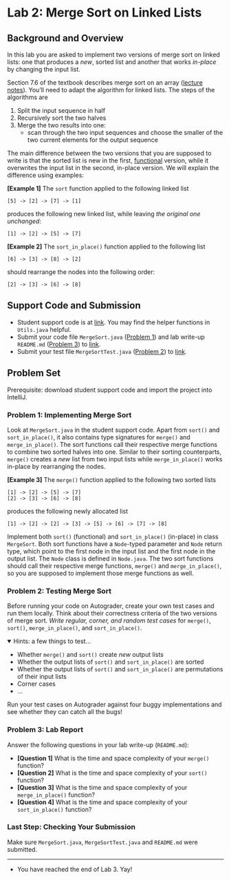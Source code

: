 # Lab 2: Merge Sort on Linked Lists

## Background and Overview

In this lab you are asked to implement two versions of merge sort on linked lists:
one that produces a _new_, sorted list and another that works _in-place_ by changing
the input list.

Section 7.6 of the textbook describes merge sort on an array ([lecture notes](./lectures/more-algo-analysis.html)).
You’ll need to adapt the algorithm for linked lists. The steps of the algorithms are

1. Split the input sequence in half
2. Recursively sort the two halves
3. Merge the two results into one:
   - scan through the two input sequences and choose the smaller of the two
     current elements for the output sequence

The main difference between the two versions that you are supposed to write
is that the sorted list is new in the first, [functional](https://en.wikipedia.org/wiki/Functional_programming)
version, while it overwrites the input list in the second, in-place version.
We will explain the difference using examples:

**[Example 1]** The `sort` function applied to the following linked list

```
[5] -> [2] -> [7] -> [1]
```

produces the following new linked list, while leaving _the original one unchanged_:

```
[1] -> [2] -> [5] -> [7]
```

**[Example 2]** The `sort_in_place()` function applied to the following list

```
[6] -> [3] -> [8] -> [2]
```

should rearrange the nodes into the following order:

```
[2] -> [3] -> [6] -> [8]
```

## Support Code and Submission

+ Student support code is at [link](https://github.com/IUDataStructuresCourse/merge-sort-list-student-support-code).
  You may find the helper functions in `Utils.java` helpful.
+ Submit your code file `MergeSort.java` ([Problem 1](#problem-1-implementing-merge-sort))
  and lab write-up `README.md` ([Problem 3](#problem-3-lab-report)) to
  [link](https://autograder.luddy.indiana.edu/web/project/942).
+ Submit your test file `MergeSortTest.java` ([Problem 2](#problem-2-testing-merge-sort)) to
  [link](https://autograder.luddy.indiana.edu/web/project/936).

## Problem Set

Prerequisite: download student support code and import the project into IntelliJ.

### Problem 1: Implementing Merge Sort

Look at `MergeSort.java` in the student support code. Apart from `sort()` and `sort_in_place()`,
it also contains type signatures for `merge()` and `merge_in_place()`. The sort functions call
their respective merge functions to combine two sorted halves into one. Similar to their sorting
counterparts, `merge()` creates a _new_ list from two input lists while `merge_in_place()` works
in-place by rearranging the nodes.

**[Example 3]** The `merge()` function applied to the following two sorted lists

```
[1] -> [2] -> [5] -> [7]
[2] -> [3] -> [6] -> [8]
```

produces the following newly allocated list

```
[1] -> [2] -> [2] -> [3] -> [5] -> [6] -> [7] -> [8]
```

Implement both `sort()` (functional) and `sort_in_place()` (in-place) in class `MergeSort`.
Both sort functions have a `Node`-typed parameter and `Node` return type, which point to
the first node in the input list and the first node in the output list.
The `Node` class is defined in `Node.java`.
The two sort functions should call their respective merge functions, `merge()` and
`merge_in_place()`, so you are supposed to implement those merge functions as well.


### Problem 2: Testing Merge Sort

Before running your code on Autograder, create your own test cases and run them locally.
Think about their correctness criteria of the two versions of merge sort.
_Write regular, corner, and random test cases_ for `merge()`, `sort()`, `merge_in_place()`,
and `sort_in_place()`.

<details open="true">
  <summary>Hints: a few things to test...</summary>
  <ul>
    <li>Whether <code>merge()</code> and <code>sort()</code> create <em>new</em> output lists</li>
    <li>Whether the output lists of <code>sort()</code> and <code>sort_in_place()</code> are sorted</li>
    <li>Whether the output lists of <code>sort()</code> and <code>sort_in_place()</code> are permutations
        of their input lists</li>
    <li>Corner cases</li>
    <li>...</li>
  </ul>
</details>

Run your test cases on Autograder against four buggy implementations and see whether they can
catch all the bugs!


### Problem 3: Lab Report

Answer the following questions in your lab write-up (`README.md`):

+ **[Question 1]** What is the time and space complexity of your `merge()` function?
+ **[Question 2]** What is the time and space complexity of your `sort()` function?
+ **[Question 3]** What is the time and space complexity of your `merge_in_place()` function?
+ **[Question 4]** What is the time and space complexity of your `sort_in_place()` function?

### Last Step: Checking Your Submission

Make sure `MergeSort.java`, `MergeSortTest.java` and `README.md` were submitted.

-----------------

* You have reached the end of Lab 3. Yay!
